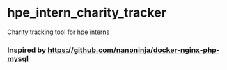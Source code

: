 # hpe_intern_charity_tracker
Charity tracking tool for hpe interns 

### Inspired by https://github.com/nanoninja/docker-nginx-php-mysql
